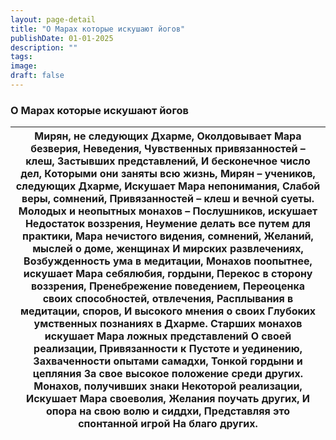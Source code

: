 ```yaml
---
layout: page-detail
title: "О Марах которые искушают йогов"
publishDate: 01-01-2025
description: ""
tags:
image:
draft: false
---
```


### О Марах которые искушают йогов

| Мирян, не следующих Дхарме,  Околдовывает Мара безверия,  Неведения,  Чувственных привязанностей – клеш,  Застывших представлений,  И бесконечное число дел,  Которыми они заняты всю жизнь,  Мирян – учеников, следующих Дхарме,  Искушает Мара непонимания,  Слабой веры, сомнений,  Привязанностей – клеш и вечной суеты.  Молодых и неопытных монахов –  Послушников, искушает  Недостаток воззрения,  Неумение делать все путем для практики,  Мара нечистого видения, сомнений,  Желаний, мыслей о доме, женщинах  И мирских развлечениях,  Возбужденность ума в медитации,  Монахов поопытнее, искушает  Мара себялюбия, гордыни,  Перекос в сторону воззрения,  Пренебрежение поведением,  Переоценка своих способностей, отвлечения,  Расплывания в медитации, споров,  И высокого мнения о своих  Глубоких умственных познаниях в Дхарме.  Старших монахов искушает  Мара ложных представлений  О своей реализации,  Привязанности к Пустоте и уединению,  Захваченности опытами самадхи,  Тонкой гордыни и цепляния  За свое высокое положение среди других.  Монахов, получивших знаки  Некоторой реализации,  Искушает Мара своеволия,  Желания поучать других,  И опора на свою волю и сиддхи,  Представляя это спонтанной игрой  На благо других. |
| ---------------------------------------------------------------------------------------------------------------------------------------------------------------------------------------------------------------------------------------------------------------------------------------------------------------------------------------------------------------------------------------------------------------------------------------------------------------------------------------------------------------------------------------------------------------------------------------------------------------------------------------------------------------------------------------------------------------------------------------------------------------------------------------------------------------------------------------------------------------------------------------------------------------------------------------------------------------------------------------------------------------------------------------------------------------------------------------------------------------------------------------------------------------------------------------------------------------------------------------------------------------- |
  
  

